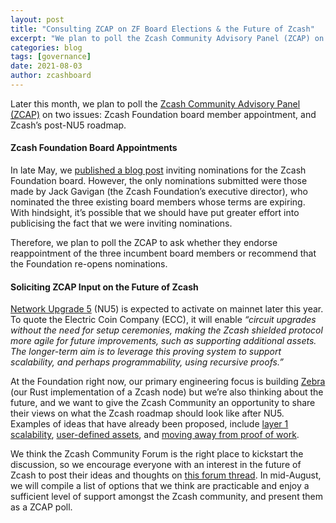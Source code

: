 ```yaml
---
layout: post
title: "Consulting ZCAP on ZF Board Elections & the Future of Zcash"
excerpt: "We plan to poll the Zcash Community Advisory Panel (ZCAP) on two issues: Zcash Foundation board member appointment, and Zcash’s post-NU5 roadmap."
categories: blog
tags: [governance]
date: 2021-08-03
author: zcashboard
---
```


Later this month, we plan to poll the [Zcash Community Advisory Panel (ZCAP)](https://www.zfnd.org/governance/community-advisory-panel/) on two issues: Zcash Foundation board member appointment, and Zcash’s post-NU5 roadmap. 

#### Zcash Foundation Board Appointments

In late May, we [published a blog post](https://www.zfnd.org/blog/preparing-for-zf-board-elections/) inviting nominations for the Zcash Foundation board. However, the only nominations submitted were those made by Jack Gavigan (the Zcash Foundation’s executive director), who nominated the three existing board members whose terms are expiring. With hindsight, it’s possible that we should have put greater effort into publicising the fact that we were inviting nominations. 

Therefore, we plan to poll the ZCAP to ask whether they endorse reappointment of the three incumbent board members or recommend that the Foundation re-opens nominations. 

#### Soliciting ZCAP Input on the Future of Zcash

[Network Upgrade 5](https://electriccoin.co/blog/nu5-proposed-features/) (NU5) is expected to activate on mainnet later this year. To quote the Electric Coin Company (ECC), it will enable _“circuit upgrades without the need for setup ceremonies, making the Zcash shielded protocol more agile for future improvements, such as supporting additional assets. The longer-term aim is to leverage this proving system to support scalability, and perhaps programmability, using recursive proofs.”_

At the Foundation right now, our primary engineering focus is building [Zebra](https://github.com/zcashfoundation/zebra) (our Rust implementation of a Zcash node) but we’re also thinking about the future, and we want to give the Zcash Community an opportunity to share their views on what the Zcash roadmap should look like after NU5. Examples of ideas that have already been proposed, include [layer 1 scalability](https://electriccoin.co/blog/ecc-scaling-research-2019-research-development-milestones/), [user-defined assets](https://www.zfnd.org/blog/zero-knowledge-all-the-things/), and [moving away from proof of work](https://electriccoin.co/blog/should-zcash-switch-from-proof-of-work-to-proof-of-stake/).

We think the Zcash Community Forum is the right place to kickstart the discussion, so we encourage everyone with an interest in the future of Zcash to post their ideas and thoughts on [this forum thread](https://forum.zcashcommunity.com/t/the-future-of-zcash/39729). In mid-August, we will compile a list of options that we think are practicable and enjoy a sufficient level of support amongst the Zcash community, and present them as a ZCAP poll. 
